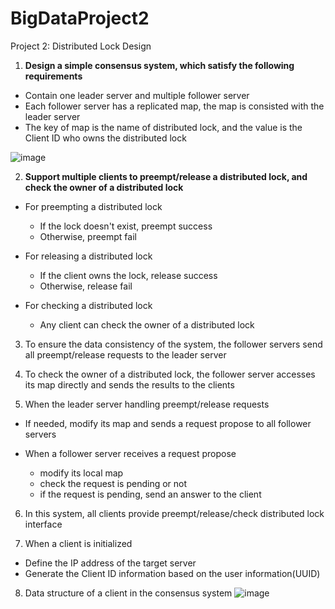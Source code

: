 # BigDataProject2
Project 2: Distributed Lock Design
1. **Design a simple consensus system, which satisfy the following requirements**
* Contain one leader server and multiple follower server
* Each follower server has a replicated map, the map is consisted with the leader server
* The key of map is the name of distributed lock, and the value is the Client ID who owns the distributed lock

![image](http://www.cs.sjtu.edu.cn/~wuct/bdpt2/pic/project2_pic1.png)

2. **Support multiple clients to preempt/release a distributed lock, and check the owner of a distributed lock**

* For preempting a distributed lock
  - If the lock doesn't exist, preempt success
  - Otherwise, preempt fail

* For releasing a distributed lock
  - If the client owns the lock, release success
  - Otherwise, release fail

* For checking a distributed lock
  - Any client can check the owner of a distributed lock

3. To ensure the data consistency of the system, the follower servers send all preempt/release requests to the leader server

4. To check the owner of a distributed lock, the follower server accesses its map directly and sends the results to the clients

5. When the leader server handling preempt/release requests
* If needed, modify its map and sends a request propose to all follower servers

* When a follower server receives a request propose
  - modify its local map
  - check the request is pending or not
  - if the request is pending, send an answer to the client

6. In this system, all clients provide preempt/release/check distributed lock interface

7. When a client is initialized
* Define the IP address of the target server
* Generate the Client ID information based on the user information(UUID)

8. Data structure of a client in the consensus system
![image](http://www.cs.sjtu.edu.cn/~wuct/bdpt2/pic/project2_pic2.png)
